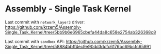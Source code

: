 # Assembly - Single Task Kernel

Last commit with `network_layer3` driver: https://github.com/krzem5/Assembly-Single_Task_Kernel/tree/5bb9b6e6965cbefa44da8c658e2754ab326368c8

Last commit with `sandbox` API: https://github.com/krzem5/Assembly-Single_Task_Kernel/tree/58884bbff4ec9e90dd3dcfc6176bc69bcfc95991

